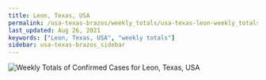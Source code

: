 ```yaml
---
title: Leon, Texas, USA
permalink: /usa-texas-brazos/weekly_totals/usa-texas-leon-weekly_totals.html
last_updated: Aug 26, 2021
keywords: ["Leon, Texas, USA", "weekly totals"]
sidebar: usa-texas-brazos_sidebar
---
```


![Weekly Totals of Confirmed Cases for Leon, Texas, USA](/covid_tracker/images/graphs/usa-texas-leon-weekly_totals_graph.png)
